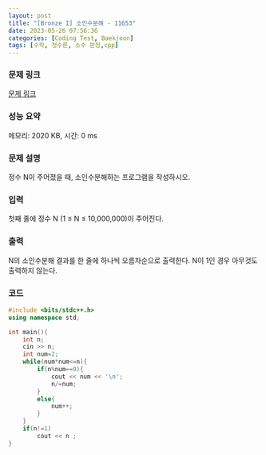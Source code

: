 ```yaml
---
layout: post
title: "[Bronze I] 소인수분해 - 11653"
date: 2023-05-26 07:56:36
categories: [Coding Test, Baekjoon]
tags: [수학, 정수론, 소수 판정,cpp]
---
```


### 문제 링크

[문제 링크](https://www.acmicpc.net/problem/11653)

### 성능 요약

메모리: 2020 KB, 시간: 0 ms

### 문제 설명

<p>정수 N이 주어졌을 때, 소인수분해하는 프로그램을 작성하시오.</p>

### 입력

 <p>첫째 줄에 정수 N (1 ≤ N ≤ 10,000,000)이 주어진다.</p>

### 출력

 <p>N의 소인수분해 결과를 한 줄에 하나씩 오름차순으로 출력한다. N이 1인 경우 아무것도 출력하지 않는다.</p>

### 코드

```cpp
#include <bits/stdc++.h>
using namespace std;

int main(){
    int n;
    cin >> n;
    int num=2;
    while(num*num<=n){
        if(n%num==0){
            cout << num << '\n';
            n/=num;
        }
        else{
            num++;
        }
    }
    if(n!=1)
        cout << n ;
}
```
